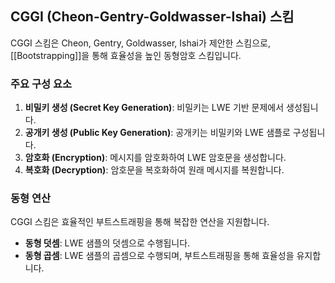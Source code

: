 ## CGGI (Cheon-Gentry-Goldwasser-Ishai) 스킴

CGGI 스킴은 Cheon, Gentry, Goldwasser, Ishai가 제안한 스킴으로, [[Bootstrapping]]을 통해 효율성을 높인 동형암호 스킴입니다.

### 주요 구성 요소

1. **비밀키 생성 (Secret Key Generation)**: 비밀키는 LWE 기반 문제에서 생성됩니다.
2. **공개키 생성 (Public Key Generation)**: 공개키는 비밀키와 LWE 샘플로 구성됩니다.
3. **암호화 (Encryption)**: 메시지를 암호화하여 LWE 암호문을 생성합니다.
4. **복호화 (Decryption)**: 암호문을 복호화하여 원래 메시지를 복원합니다.

### 동형 연산

CGGI 스킴은 효율적인 부트스트래핑을 통해 복잡한 연산을 지원합니다.

- **동형 덧셈**: LWE 샘플의 덧셈으로 수행됩니다.
- **동형 곱셈**: LWE 샘플의 곱셈으로 수행되며, 부트스트래핑을 통해 효율성을 유지합니다.